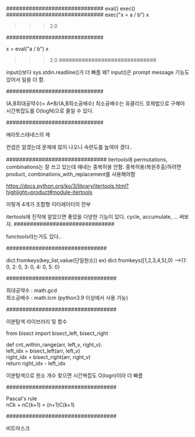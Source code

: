 ##############################
eval() exec()
##############################
exec("x = a / b")
x

>>> 2.0

##############################

x = eval("a / b")
x

>>> 2.0
##############################


input()보다
sys.stdin.readline()가 더 빠름 왜?
input()은 prompt message 기능도 있어서 일을 더 함.

##############################

(A,B최대공약수)= A*B/(A,B최소공배수)
최소공배수는 유클리드 호제법으로 구해야 시간복잡도를 O(logN)으로
줄일 수 있다.

##############################

에라토스테네스의 체

컨셉은 알겠는데 문제에 많이 나오니 숙련도를 높여야 겠다..

###############################
itertools에 permutations, combinations는 잘 쓰고 있는데
얘네는 중복허용 안함. 중복허용(복원추출)하려면
product, combinations_with_replacement를 사용해야함

https://docs.python.org/ko/3/library/itertools.html?highlight=product#module-itertools

이렇게 4개가 조합형 이터레이터의 전부

itertools에 진작에 알았으면 좋았을 다양한 기능이 있다.
cycle, accumulate, ...
써보자.
###############################

functools라는거도 있다..

###############################

dict.fromkeys(key_list,value(단일원소))
ex) dict.fromkeys([1,2,3,4,5],0)
-->{1: 0, 2: 0, 3: 0, 4: 0, 5: 0}

##################################

최대공약수 : math.gcd  
최소공배수 : math.lcm  (python3.9 이상에서 사용 가능)

##################################

이분탐색 라이브러리 및 함수  

from bisect import bisect_left, bisect_right  

def cnt_within_range(arr, left_v, right_v):  
    left_idx = bisect_left(arr, left_v)  
    right_idx = bisect_right(arr, right_v)  
    return right_idx - left_idx  

이분탐색으로 원소 개수 찾으면 시간복잡도 O(logn)이라 더 빠름  

##################################

Pascal's rule  
nCk + nC(k+1) = (n+1)C(k+1)  

##################################

비트마스크

